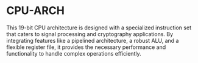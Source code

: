 # CPU-ARCH
This 19-bit CPU architecture is designed with a specialized instruction set that caters to signal processing and cryptography applications. By integrating features like a pipelined architecture, a robust ALU, and a flexible register file, it provides the necessary performance and functionality to handle complex operations efficiently.
